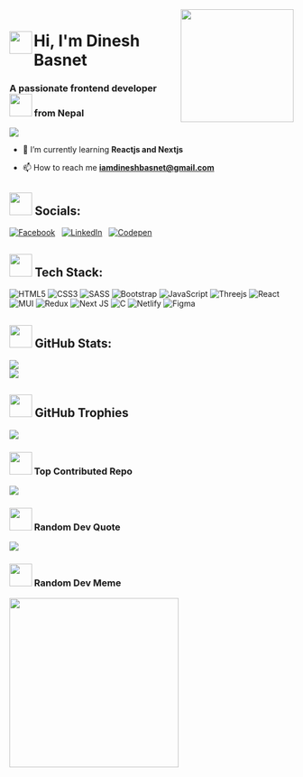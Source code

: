 
<img align="right" src="https://camo.githubusercontent.com/97d0c0c4209208d8ec9573c7e213e05872a9f59b703868647b559b77af601cc6/68747470733a2f2f692e70696e696d672e636f6d2f6f726967696e616c732f65382f66342f35332f65386634353334363961336563393765636433353464663436356437333931332e676966" width="200px"/>
<h1 align="left">Hi<img align="left" src="https://camo.githubusercontent.com/6d18d425abaf0f7e2a9b9cf0685f9af3ee0ee4b0e141ec2b514ed618b605bb2f/68747470733a2f2f692e70696e696d672e636f6d2f6f726967696e616c732f31302f39342f32332f31303934323366373631303265356538663730336237303631326161613938622e676966" width="40px"/>, I'm Dinesh Basnet</h1>
<h3 align="left">A passionate frontend developer <img src="https://media.baamboozle.com/uploads/images/417119/1626238668_73534_gif-url.gif" width="40px" /> from Nepal</h3>

[![](https://visitcount.itsvg.in/api?id=iamdineshbasnet&icon=6&color=6)](https://visitcount.itsvg.in)
- 🌱 I’m currently learning **Reactjs and Nextjs**

- 📫 How to reach me **iamdineshbasnet@gmail.com**

## <img src="https://cliply.co/wp-content/uploads/2021/02/392102850_EARTH_EMOJI_400px.gif"  width="40px" height="40px"/> Socials:
[![Facebook](https://img.shields.io/badge/Facebook-%231877F2.svg?logo=Facebook&logoColor=white)](https://facebook.com/iamdineshbasnet) &nbsp; [![LinkedIn](https://img.shields.io/badge/LinkedIn-%230077B5.svg?logo=linkedin&logoColor=white)](https://linkedin.com/in/iamdineshbasnet) &nbsp; [![Codepen](https://img.shields.io/badge/Codepen-000000?style=for-the-badge&logo=codepen&logoColor=white)](https://codepen.io/iamdineshbasnet) 

## <img src="https://y31uv4ra1.vo.llnwd.net/content/wp/tweaklibrary_com/uploads/2019/12/giphy-1-1.gif" width="40px" height="40px"/> Tech Stack:
![HTML5](https://img.shields.io/badge/html5-%23E34F26.svg?style=plastic&logo=html5&logoColor=white) ![CSS3](https://img.shields.io/badge/css3-%231572B6.svg?style=plastic&logo=css3&logoColor=white) ![SASS](https://img.shields.io/badge/SASS-hotpink.svg?style=plastic&logo=SASS&logoColor=white) ![Bootstrap](https://img.shields.io/badge/bootstrap-%23563D7C.svg?style=plastic&logo=bootstrap&logoColor=white) ![JavaScript](https://img.shields.io/badge/javascript-%23323330.svg?style=plastic&logo=javascript&logoColor=%23F7DF1E) ![Threejs](https://img.shields.io/badge/threejs-black?style=plastic&logo=three.js&logoColor=white) ![React](https://img.shields.io/badge/react-%2320232a.svg?style=plastic&logo=react&logoColor=%2361DAFB) ![MUI](https://img.shields.io/badge/MUI-%230081CB.svg?style=plastic&logo=material-ui&logoColor=white) ![Redux](https://img.shields.io/badge/redux-%23593d88.svg?style=plastic&logo=redux&logoColor=white) ![Next JS](https://img.shields.io/badge/Next-black?style=plastic&logo=next.js&logoColor=white) ![C](https://img.shields.io/badge/c-%2300599C.svg?style=plastic&logo=c&logoColor=white) ![Netlify](https://img.shields.io/badge/netlify-%23000000.svg?style=plastic&logo=netlify&logoColor=#00C7B7) 	![Figma](https://img.shields.io/badge/figma-%23F24E1E.svg?style=plastic&logo=figma&logoColor=white)

## <img src="https://i0.wp.com/thenetworkvocal.com/wp-content/uploads/2022/12/161-growth-gradient.gif?fit=400%2C400&ssl=1" width="40px" height="40px"/> GitHub Stats:
![](https://github-readme-stats.vercel.app/api?username=iamdineshbasnet&theme=onedark&hide_border=false&include_all_commits=true&count_private=true)<br/>
![](https://github-readme-stats.vercel.app/api/top-langs/?username=iamdineshbasnet&theme=onedark&hide_border=false&include_all_commits=true&count_private=true&layout=compact)

## <img src="https://media1.giphy.com/media/8XhEqSstMlwyyseiq0/giphy.gif?cid=6c09b952xqhepo8bbd3wbhwki7qxuz3zx3cxblw7yldnyecq&rid=giphy.gif&ct=s" width="40px"/> GitHub Trophies
![](https://github-profile-trophy.vercel.app/?username=iamdineshbasnet&theme=onedark&no-frame=false&no-bg=false&margin-w=4)

### <img src="https://www.shubhvastu.org/public/images/loader2.gif" width="40px" /> Top Contributed Repo
![](https://github-contributor-stats.vercel.app/api?username=iamdineshbasnet&limit=5&theme=onedark&combine_all_yearly_contributions=true)

### <img src="https://media0.giphy.com/media/kEESztDlcrgCGJkNiG/giphy.gif" width="40px"/> Random Dev Quote
![](https://quotes-github-readme.vercel.app/api?type=horizontal&theme=radical)

### <img src="https://i.pinimg.com/originals/8b/36/28/8b362821e077380c3e45f006f48bf741.gif" width="40px" /> Random Dev Meme
<img src="https://rm.up.railway.app/" width="300px"/>

